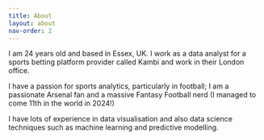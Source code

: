 ```yaml
---
title: About
layout: about
nav-order: 2
---
```


I am 24 years old and based in Essex, UK. I work as a data analyst for a sports betting platform provider called Kambi and work in their London office.

I have a passion for sports analytics, particularly in football; I am a passionate Arsenal fan and a massive Fantasy Football nerd (I managed to come 11th in the world in 2024!)

I have lots of experience in data visualisation and also data science techniques such as machine learning and predictive modelling.







